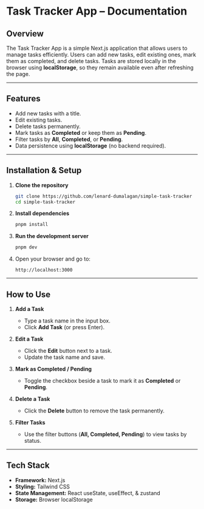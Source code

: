 # Task Tracker App – Documentation

## Overview

The Task Tracker App is a simple Next.js application that allows users to manage tasks efficiently. Users can add new tasks, edit existing ones, mark them as completed, and delete tasks. Tasks are stored locally in the browser using **localStorage**, so they remain available even after refreshing the page.

---

## Features

- Add new tasks with a title.
- Edit existing tasks.
- Delete tasks permanently.
- Mark tasks as **Completed** or keep them as **Pending**.
- Filter tasks by **All**, **Completed**, or **Pending**.
- Data persistence using **localStorage** (no backend required).

---

## Installation & Setup

1. **Clone the repository**

   ```bash
   git clone https://github.com/lenard-dumalagan/simple-task-tracker
   cd simple-task-tracker
   ```

2. **Install dependencies**

   ```bash
   pnpm install
   ```

3. **Run the development server**

   ```bash
   pnpm dev
   ```

4. Open your browser and go to:

   ```
   http://localhost:3000
   ```

---

## How to Use

1. **Add a Task**

   - Type a task name in the input box.
   - Click **Add Task** (or press Enter).

2. **Edit a Task**

   - Click the **Edit** button next to a task.
   - Update the task name and save.

3. **Mark as Completed / Pending**

   - Toggle the checkbox beside a task to mark it as **Completed** or **Pending**.

4. **Delete a Task**

   - Click the **Delete** button to remove the task permanently.

5. **Filter Tasks**

   - Use the filter buttons (**All, Completed, Pending**) to view tasks by status.

---

## Tech Stack

- **Framework:** Next.js
- **Styling:** Tailwind CSS
- **State Management:** React useState, useEffect, & zustand
- **Storage:** Browser localStorage
